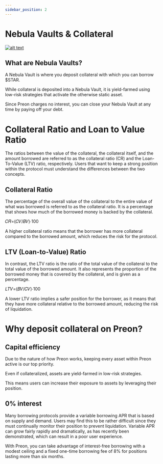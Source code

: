 ```yaml
---
sidebar_position: 2
---
```


# Nebula Vaults & Collateral

[![alt text](https://img.youtube.com/vi/772vAmdB0gE/0.jpg)](https://www.youtube.com/watch?v=772vAmdB0gE)

## What are Nebula Vaults?

A Nebula Vault is where you deposit collateral with which you can borrow $STAR.

While collateral is deposited into a Nebula Vault, it is yield-farmed using low-risk strategies that activate the otherwise static asset.

Since Preon charges no interest, you can close your Nebula Vault at any time by paying off your debt.

# Collateral Ratio and Loan to Value Ratio

The ratios between the value of the collateral, the collateral itself, and the amount borrowed are referred to as the collateral ratio (CR) and the Loan-To-Value (LTV) ratio, respectively. Users that want to keep a strong position within the protocol must understand the differences between the two concepts.

## Collateral Ratio

The percentage of the overall value of the collateral to the entire value of what was borrowed is referred to as the collateral ratio. It is a percentage that shows how much of the borrowed money is backed by the collateral.

𝐶𝑅=(𝐶𝑉/𝐵𝑉)⋅100

A higher collateral ratio means that the borrower has more collateral compared to the borrowed amount, which reduces the risk for the protocol.

## LTV (Loan-to-Value) Ratio

In contrast, the LTV ratio is the ratio of the total value of the collateral to the total value of the borrowed amount. It also represents the proportion of the borrowed money that is covered by the collateral, and is given as a percentage.

𝐿𝑇𝑉=(𝐵𝑉/𝐶𝑉)⋅100

A lower LTV ratio implies a safer position for the borrower, as it means that they have more collateral relative to the borrowed amount, reducing the risk of liquidation.

# Why deposit collateral on Preon?

## Capital efficiency

Due to the nature of how Preon works, keeping every asset within Preon active is our top priority.

Even if collateralized, assets are yield-farmed in low-risk strategies.

This means users can increase their exposure to assets by leveraging their position.

## 0% interest

Many borrowing protocols provide a variable borrowing APR that is based on supply and demand. Users may find this to be rather difficult since they must continually monitor their position to prevent liquidation. Variable APR can grow fairly rapidly and dramatically, as has recently been demonstrated, which can result in a poor user experience.

With Preon, you can take advantage of interest-free borrowing with a modest ceiling and a fixed one-time borrowing fee of 8% for positions lasting more than six months.
